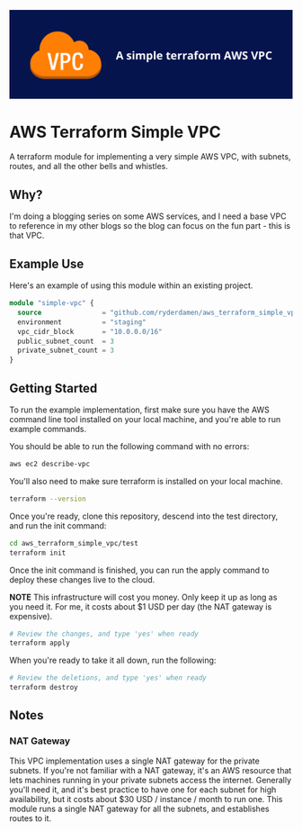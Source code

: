 ![A simple terraform AWS VPC](misc/banner.png)

# AWS Terraform Simple VPC
A terraform module for implementing a very simple AWS VPC, with subnets, routes, and all the other bells and whistles.

## Why?
I'm doing a blogging series on some AWS services, and I need a base VPC to reference in my other blogs so the blog can focus on the fun part - this is that VPC.

## Example Use
Here's an example of using this module within an existing project.
```terraform
module "simple-vpc" {
  source               = "github.com/ryderdamen/aws_terraform_simple_vpc"
  environment          = "staging"
  vpc_cidr_block       = "10.0.0.0/16"
  public_subnet_count  = 3
  private_subnet_count = 3
}

```

## Getting Started
To run the example implementation, first make sure you have the AWS command line tool installed on your local machine, and you're able to run example commands.

You should be able to run the following command with no errors:
```bash
aws ec2 describe-vpc
```

You'll also need to make sure terraform is installed on your local machine.
```bash
terraform --version
```

Once you're ready, clone this repository, descend into the test directory, and run the init command:
```bash
cd aws_terraform_simple_vpc/test
terraform init
```

Once the init command is finished, you can run the apply command to deploy these changes live to the cloud.

**NOTE** This infrastructure will cost you money. Only keep it up as long as you need it. For me, it costs about $1 USD per day (the NAT gateway is expensive).

```bash
# Review the changes, and type 'yes' when ready
terraform apply
```

When you're ready to take it all down, run the following:
```bash
# Review the deletions, and type 'yes' when ready
terraform destroy
```

## Notes

### NAT Gateway
This VPC implementation uses a single NAT gateway for the private subnets. If you're not familiar with a NAT gateway, it's an AWS resource that lets machines running in your private subnets access the internet. Generally you'll need it, and it's best practice to have one for each subnet for high availability, but it costs about $30 USD / instance / month to run one. This module runs a single NAT gateway for all the subnets, and establishes routes to it.
